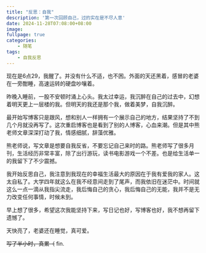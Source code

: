 ```yaml
---
title: "反思：自我"
description: '第一次回顾自己，过的实在是不尽人意'
date: 2024-11-28T07:08:00+08:00
image:
fullpage: true
categories:
    - 随笔
tags:
    - 自我反思
---
```

现在是6点29，我醒了。并没有什么不适，也不困。外面的天还黑着，感冒的老婆在一旁酣睡，高速运转的硬盘吵嚷着。

昨晚入睡前，一股不安顿时涌上心头。我太过幸运，我沉醉在自己的过去中，幻想着明天更上一层楼的我。但明天的我还是那个我，做着美梦，自我沉醉。

最开始写博客只是跟风，想和别人一样拥有一个展示自己的地方，结果坚持了不到几个月就没再写了。这次重启博客也是看到了别的人博客，心血来潮。但是其中熊老师文章深深打动了我，情感细腻，辞藻优雅。

熊老师说，写文章是想要自我反省，不要忘记自己来时的路。熊老师写了很多月刊，生活经历非常丰富，除了出行游玩，读书电影游戏一个不差。也是给生活单一的我留下了不少震撼。

我开始反思自己，我注意到我现在的幸福生活最大的原因在于我有爱我的家人。这太自私了。大学四年就这么在我不经意间走到了尾声，而我依旧在迷茫中。时间就这么一点一滴从我指尖流走，我后悔自己的贪心，我后悔自己的无能，我并不是无力改变任何事情，时候未到。

早上想了很多，希望这次我能坚持下来，写日记也好，写博客也好，我不想再留下遗憾了。

天快亮了，老婆还在睡觉，真可爱。

~~写了半小时，真累（~~
fin.
